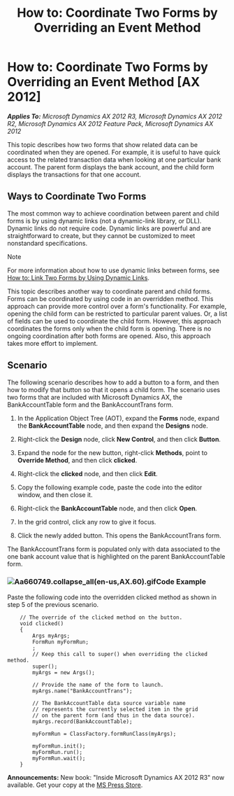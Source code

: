﻿---
title: 'How to: Coordinate Two Forms by Overriding an Event Method'
TOCTitle: 'How to: Coordinate Two Forms by Overriding an Event Method'
ms:assetid: 902ecdc4-9238-490c-b19d-fc88502e51fb
ms:mtpsurl: https://msdn.microsoft.com/en-us/library/Aa660749(v=AX.60)
ms:contentKeyID: 35247409
ms.date: 05/18/2015
mtps_version: v=AX.60
---

# How to: Coordinate Two Forms by Overriding an Event Method [AX 2012]


_**Applies To:** Microsoft Dynamics AX 2012 R3, Microsoft Dynamics AX 2012 R2, Microsoft Dynamics AX 2012 Feature Pack, Microsoft Dynamics AX 2012_

This topic describes how two forms that show related data can be coordinated when they are opened. For example, it is useful to have quick access to the related transaction data when looking at one particular bank account. The parent form displays the bank account, and the child form displays the transactions for that one account.

## Ways to Coordinate Two Forms

The most common way to achieve coordination between parent and child forms is by using dynamic links (not a dynamic-link library, or DLL). Dynamic links do not require code. Dynamic links are powerful and are straightforward to create, but they cannot be customized to meet nonstandard specifications.


> [!NOTE]
> <P>For more information about how to use dynamic links between forms, see <A href="how-to-link-two-forms-by-using-dynamic-links.md">How to: Link Two Forms by Using Dynamic Links</A>.</P>



This topic describes another way to coordinate parent and child forms. Forms can be coordinated by using code in an overridden method. This approach can provide more control over a form's functionality. For example, opening the child form can be restricted to particular parent values. Or, a list of fields can be used to coordinate the child form. However, this approach coordinates the forms only when the child form is opening. There is no ongoing coordination after both forms are opened. Also, this approach takes more effort to implement.

## Scenario

The following scenario describes how to add a button to a form, and then how to modify that button so that it opens a child form. The scenario uses two forms that are included with Microsoft Dynamics AX, the BankAccountTable form and the BankAccountTrans form.

1.  In the Application Object Tree (AOT), expand the **Forms** node, expand the **BankAccountTable** node, and then expand the **Designs** node.

2.  Right-click the **Design** node, click **New Control**, and then click **Button**.

3.  Expand the node for the new button, right-click **Methods**, point to **Override Method**, and then click **clicked**.

4.  Right-click the **clicked** node, and then click **Edit**.

5.  Copy the following example code, paste the code into the editor window, and then close it.

6.  Right-click the **BankAccountTable** node, and then click **Open**.

7.  In the grid control, click any row to give it focus.

8.  Click the newly added button. This opens the BankAccountTrans form.

The BankAccountTrans form is populated only with data associated to the one bank account value that is highlighted on the parent BankAccountTable form.

### ![Aa660749.collapse\_all(en-us,AX.60).gif](images/Gg863931.collapse_all(en-us,AX.60).gif "Aa660749.collapse_all(en-us,AX.60).gif")Code Example

Paste the following code into the overridden clicked method as shown in step 5 of the previous scenario.
```X++  
    // The override of the clicked method on the button.
    void clicked()
    {
        Args myArgs;
        FormRun myFormRun;
        ;
        // Keep this call to super() when overriding the clicked method.
        super();
        myArgs = new Args();
    
        // Provide the name of the form to launch.
        myArgs.name("BankAccountTrans");
    
        // The BankAccountTable data source variable name
        // represents the currently selected item in the grid
        // on the parent form (and thus in the data source).
        myArgs.record(BankAccountTable);
    
        myFormRun = ClassFactory.formRunClass(myArgs);
    
        myFormRun.init();
        myFormRun.run();
        myFormRun.wait();
    }
```
  
**Announcements:** New book: "Inside Microsoft Dynamics AX 2012 R3" now available. Get your copy at the [MS Press Store](https://www.microsoftpressstore.com/store/inside-microsoft-dynamics-ax-2012-r3-9780735685109).

